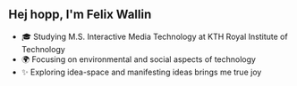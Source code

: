 ## Hej hopp, I'm Felix Wallin

- 🎓 Studying M.S. Interactive Media Technology at KTH Royal Institute of Technology
- 🌍 Focusing on environmental and social aspects of technology
- ✨ Exploring idea-space and manifesting ideas brings me true joy
